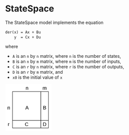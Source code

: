 # StateSpace

The StateSpace model implements the equation

```
der(x) = Ax + Bu
    y  = Cx + Du
```

where

- `A` is an `n` by `n` matrix, where `n` is the number of states,
- `B` is an `n` by `m` matrix, where `m` is the number of inputs,
- `C` is an `r` by `n` matrix, where `r` is the number of outputs,
- `D` is an `r` by `m` matrix, and
- `x0` is the initial value of `x`

<img src="state-space-matrix.svg" width="150">
